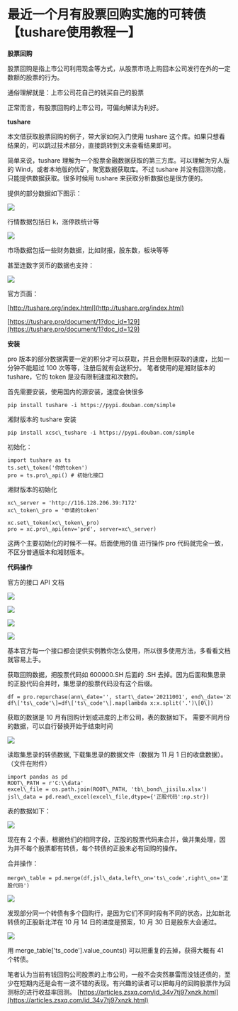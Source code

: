 # 最近一个月有股票回购实施的可转债 【tushare使用教程一】
**股票回购**

股票回购是指上市公司利用现金等方式，从股票市场上购回本公司发行在外的一定数额的股票的行为。

通俗理解就是：上市公司花自己的钱买自己的股票

正常而言，有股票回购的上市公司，可偏向解读为利好。

**tushare**

本文借获取股票回购的例子，带大家如何入门使用 tushare 这个库。如果只想看结果的，可以跳过技术部分，直接跳转到文末查看结果即可。

简单来说，tushare 理解为一个股票金融数据获取的第三方库。可以理解为穷人版的 Wind，或者本地版的优矿，聚宽数据获取库。不过 tushare 并没有回测功能，只能提供数据获取。很多时候用 tushare 来获取分析数据也是很方便的。

提供的部分数据如下图示：

![](https://article-images.zsxq.com/FpwrgdHYQAye0dVFfEEfmGJCC6WY)

行情数据包括日 k，涨停跌统计等

![](https://article-images.zsxq.com/FiEHFeLTcvxppfh2SU6u4mqGebcP)

市场数据包括一些财务数据，比如财报，股东数，板块等等

甚至连数字货币的数据也支持：

![](https://article-images.zsxq.com/FqjMbeWqqpOYJvetLByBQUmhpJDH)

官方页面：

[http://tushare.org/index.html](http://tushare.org/index.html)

[https://tushare.pro/document/1?doc_id=129](https://tushare.pro/document/1?doc_id=129)

**安装**

pro 版本的部分数据需要一定的积分才可以获取，并且会限制获取的速度，比如一分钟不能超过 100 次等等，注册后就有会送积分。 笔者使用的是湘财版本的 tushare，它的 token 是没有限制速度和次数的。

首先需要安装，使用国内的源安装，速度会快很多

```
pip install tushare -i https://pypi.douban.com/simple

```

湘财版本的 tushare 安装

```
pip install xcsc\_tushare -i https://pypi.douban.com/simple 

```

初始化：

```
import tushare as ts
ts.set\_token('你的token')
pro = ts.pro\_api() # 初始化接口

```

湘财版本的初始化

```
xc\_server = 'http://116.128.206.39:7172'
xc\_token\_pro = '申请的token'

xc.set\_token(xc\_token\_pro)
pro = xc.pro\_api(env='prd', server=xc\_server)

```

这两个主要初始化的时候不一样。后面使用的值 进行操作 pro 代码就完全一致，不区分普通版本和湘财版本。

**代码操作**

官方的接口 API 文档

![](https://article-images.zsxq.com/FpLqG6dyZFOs_qzPCNn2LpC9pUd4)

![](https://article-images.zsxq.com/Fjy1wJneDzW1d4RCBfZmrcJyvMwz)

![](https://article-images.zsxq.com/FkHNtyJbGRBmTv3bfOeeZW9kyS2J)

![](https://article-images.zsxq.com/FufVD-jjePROLQRL5JuMAdwaPTSw)

基本官方每一个接口都会提供实例教你怎么使用，所以很多使用方法，多看看文档就容易上手。

获取回购数据，把股票代码如 600000.SH 后面的 .SH 去掉。因为后面和集思录的正股代码合并时，集思录的股票代码没有这个后缀。

```
df = pro.repurchase(ann\_date='', start\_date='20211001', end\_date='20211101')
df\['ts\_code'\]=df\['ts\_code'\].map(lambda x:x.split('.')\[0\])

```

获取的数据是 10 月有回购计划或进度的上市公司，表的数据如下。 需要不同月份的数据，可以自行替换开始于结束时间

![](https://article-images.zsxq.com/Fn1GrbDEVg27K7uLMjG01a2FFmrt)

读取集思录的转债数据, 下载集思录的数据文件（数据为 11 月 1 日的收盘数据）。 （文件在附件）

```
import pandas as pd
ROOT\_PATH = r'C:\\data'
excel\_file = os.path.join(ROOT\_PATH, 'tb\_bond\_jisilu.xlsx')
jsl\_data = pd.read\_excel(excel\_file,dtype={'正股代码':np.str})

```

表的数据如下：

![](https://article-images.zsxq.com/Fm6Hc6FmQuC-9iCXBonv9f9MDOV8)

现在有 2 个表，根据他们的相同字段，正股的股票代码来合并，做并集处理，因为并不每个股票都有转债，每个转债的正股未必有回购的操作。

合并操作：

```
merge\_table = pd.merge(df,jsl\_data,left\_on='ts\_code',right\_on='正股代码')

```

![](https://article-images.zsxq.com/FtHQN5ujgOTyopzQ3ahiE8TNIev8)

发现部分同一个转债有多个回购行，是因为它们不同时段有不同的状态，比如新北转债的正股新北洋在 10 月 14 日的进度是预案，10 月 30 日是股东大会通过。

![](https://article-images.zsxq.com/FnGMwLJ_kgBDBZV-d2HgbR17562k)

用 merge_table\['ts_code'].value_counts() 可以把重复的去掉，获得大概有 41 个转债。

笔者认为当前有钱回购公司股票的上市公司，一般不会突然暴雷而没钱还债的，至少在短期内还是会有一波不错的表现。有兴趣的读者可以把每月的回购股票作为回测标的进行收益率回测。 
 [https://articles.zsxq.com/id_34v7tj97xnzk.html](https://articles.zsxq.com/id_34v7tj97xnzk.html)
